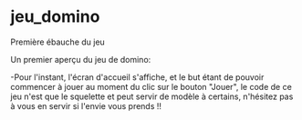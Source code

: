 # jeu_domino
Première ébauche du jeu

Un premier aperçu du jeu de domino:

-Pour l'instant, l'écran d'accueil s'affiche, et le but étant de pouvoir commencer à jouer au moment du clic sur le bouton "Jouer",
le code de ce jeu n'est que le squelette et peut servir de modèle à certains, n'hésitez pas à vous en servir si l'envie vous prends !!
